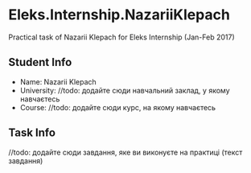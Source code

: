 # Eleks.Internship.NazariiKlepach
Practical task of Nazarii Klepach for Eleks Internship (Jan-Feb 2017)

## Student Info
* Name: Nazarii Klepach
* University: //todo: додайте сюди навчальний заклад, у якому навчаєтесь
* Course: //todo: додайте сюди курс, на якому навчаєтесь

## Task Info
//todo: додайте сюди завдання, яке ви виконуєте на практиці (текст завдання)

